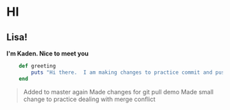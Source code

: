 # HI

## Lisa!

**I'm Kaden. Nice to meet you**

```ruby
	def greeting
		puts "Hi there.  I am making changes to practice commit and push"
	end
```
> Added to master again
> Made changes for git pull demo
> Made small change to practice dealing with merge conflict

